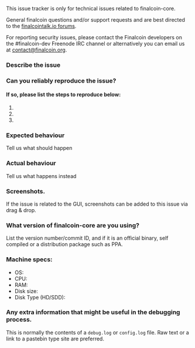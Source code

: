 <!--- Remove sections that do not apply -->

This issue tracker is only for technical issues related to finalcoin-core.

General finalcoin questions and/or support requests and are best directed to the [finalcointalk.io forums](https://finalcointalk.io/).

For reporting security issues, please contact the Finalcoin developers on the #finalcoin-dev Freenode IRC channel or alternatively you can email us at contact@finalcoin.org.

### Describe the issue

### Can you reliably reproduce the issue?
#### If so, please list the steps to reproduce below:
1.
2.
3.

### Expected behaviour
Tell us what should happen

### Actual behaviour
Tell us what happens instead

### Screenshots.
If the issue is related to the GUI, screenshots can be added to this issue via drag & drop.

### What version of finalcoin-core are you using?
List the version number/commit ID, and if it is an official binary, self compiled or a distribution package such as PPA.

### Machine specs:
- OS:
- CPU:
- RAM:
- Disk size:
- Disk Type (HD/SDD):

### Any extra information that might be useful in the debugging process.
This is normally the contents of a `debug.log` or `config.log` file. Raw text or a link to a pastebin type site are preferred.
